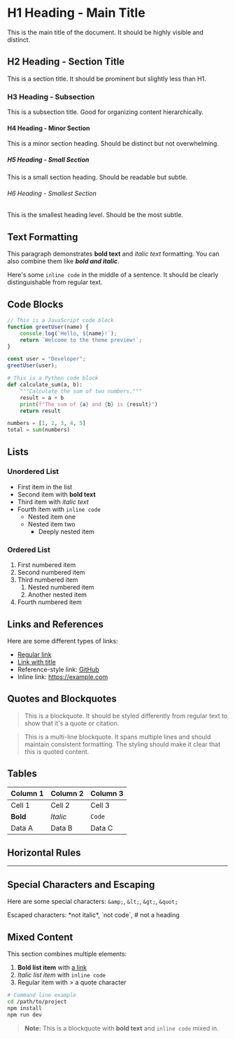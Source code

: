# H1 Heading - Main Title
This is the main title of the document. It should be highly visible and distinct.

## H2 Heading - Section Title
This is a section title. It should be prominent but slightly less than H1.

### H3 Heading - Subsection
This is a subsection title. Good for organizing content hierarchically.

#### H4 Heading - Minor Section
This is a minor section heading. Should be distinct but not overwhelming.

##### H5 Heading - Small Section
This is a small section heading. Should be readable but subtle.

###### H6 Heading - Smallest Section
This is the smallest heading level. Should be the most subtle.

## Text Formatting

This paragraph demonstrates **bold text** and *italic text* formatting. You can also combine them like ***bold and italic***.

Here's some `inline code` in the middle of a sentence. It should be clearly distinguishable from regular text.

## Code Blocks

```javascript
// This is a JavaScript code block
function greetUser(name) {
    console.log(`Hello, ${name}!`);
    return `Welcome to the theme preview!`;
}

const user = "Developer";
greetUser(user);
```

```python
# This is a Python code block
def calculate_sum(a, b):
    """Calculate the sum of two numbers."""
    result = a + b
    print(f"The sum of {a} and {b} is {result}")
    return result

numbers = [1, 2, 3, 4, 5]
total = sum(numbers)
```

## Lists

### Unordered List
- First item in the list
- Second item with **bold text**
- Third item with *italic text*
- Fourth item with `inline code`
  - Nested item one
  - Nested item two
    - Deeply nested item

### Ordered List
1. First numbered item
2. Second numbered item
3. Third numbered item
   1. Nested numbered item
   2. Another nested item
4. Fourth numbered item

## Links and References

Here are some different types of links:
- [Regular link](https://example.com)
- [Link with title](https://example.com "Example Website")
- Reference-style link: [GitHub][github-ref]
- Inline link: <https://example.com>

[github-ref]: https://github.com

## Quotes and Blockquotes

> This is a blockquote. It should be styled differently from regular text to show that it's a quote or citation.

> This is a multi-line blockquote.
> It spans multiple lines and should maintain consistent formatting.
> The styling should make it clear that this is quoted content.

## Tables

| Column 1 | Column 2 | Column 3 |
|----------|----------|----------|
| Cell 1   | Cell 2   | Cell 3   |
| **Bold** | *Italic* | `Code`   |
| Data A   | Data B   | Data C   |

## Horizontal Rules

---

## Special Characters and Escaping

Here are some special characters: `&amp;`, `&lt;`, `&gt;`, `&quot;`

Escaped characters: \*not italic\*, \`not code\`, \# not a heading

## Mixed Content

This section combines multiple elements:

1. **Bold list item** with [a link](https://example.com)
2. *Italic list item* with `inline code`
3. Regular item with > a quote character

```bash
# Command line example
cd /path/to/project
npm install
npm run dev
```

> **Note:** This is a blockquote with **bold text** and `inline code` mixed in.